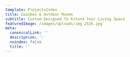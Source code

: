 ```yaml
---
template: ProjectsIndex
title: Gazebos & Outdoor Rooms
subtitle: Custom Designed To Extend Your Living Space
featuredImage: /images/uploads/img_2526.jpg
meta:
  canonicalLink: ''
  description: ''
  noindex: false
  title: ''
---
```


